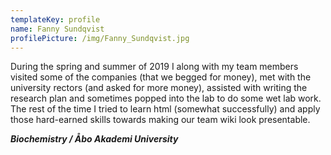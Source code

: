 ```yaml
---
templateKey: profile
name: Fanny Sundqvist
profilePicture: /img/Fanny_Sundqvist.jpg
---
```

During the spring and summer of 2019 I along with my team members visited some of the companies (that we begged for money), met with the university rectors (and asked for more money), assisted with writing the research plan and sometimes popped into the lab to do some wet lab work. The rest of the time I tried to learn html (somewhat successfully) and apply those hard-earned skills towards making our team wiki look presentable.

_**Biochemistry / Åbo Akademi University**_
